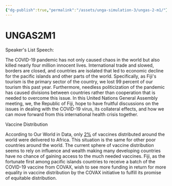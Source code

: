 ```yaml
---
{"dg-publish":true,"permalink":"/assets/unga-simulation-3/ungas-2-m1/"}
---
```


# UNGAS2M1

Speaker's List Speech:

The COVID-19 pandemic has not only caused chaos in the world but also killed nearly four million innocent lives. International trade and slowed, borders are closed, and countries are isolated that led to economic decline for the pacific islands and other parts of the world. Specifically, as Fiji's tourism is the primary sector of the country, we lost 99 percent of our tourism this past year. Furthermore, needless politicization of the pandemic has caused divisions between countries rather than cooperation that is needed to overcome this issue. In this United Nations General Assembly meeting, we, the Republic of Fiji, hope to have fruitful discussions on the issues in dealing with the COVID-19 virus, its collateral effects, and how we can move forward from this international health crisis together.

Vaccine Distribution

According to Our World in Data, only [2%](https://ourworldindata.org/covid-vaccinations) of vaccines distributed around the world were delivered to Africa. This situation is the same for other poor countries around the world. The current sphere of vaccine distribution seems to rely on influence and wealth making many developing countries have no chance of gaining access to the much needed vaccines. Fiji, as the fortunate first among pacific islands countries to receive a batch of the COVID-19 vaccine from COVAX, wish to see more funding in return for more equality in vaccine distribution by the COVAX initiative to fulfill its promise of equitable distribution.